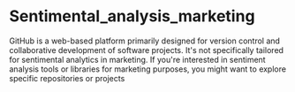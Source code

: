 # Sentimental_analysis_marketing
GitHub is a web-based platform primarily designed for version control and collaborative development of software projects. It's not specifically tailored for sentimental analytics in marketing. If you're interested in sentiment analysis tools or libraries for marketing purposes, you might want to explore specific repositories or projects
